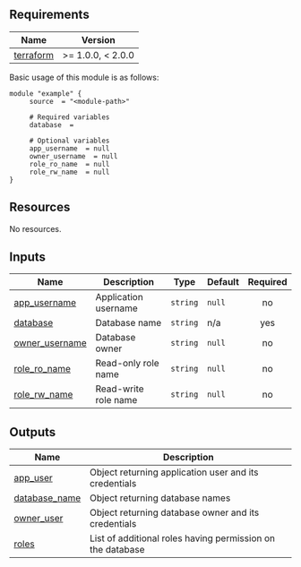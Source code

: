 <!-- BEGIN_AUTOMATED_TF_DOCS_BLOCK -->
## Requirements

| Name | Version |
|------|---------|
| <a name="requirement_terraform"></a> [terraform](#requirement\_terraform) | >= 1.0.0, < 2.0.0 |

Basic usage of this module is as follows:

```hcl
module "example" {
  	 source  = "<module-path>"
  
	 # Required variables
  	 database  = 
  
	 # Optional variables
  	 app_username  = null
  	 owner_username  = null
  	 role_ro_name  = null
  	 role_rw_name  = null
}
```

## Resources

No resources.
## Inputs

| Name | Description | Type | Default | Required |
|------|-------------|------|---------|:--------:|
| <a name="input_app_username"></a> [app\_username](#input\_app\_username) | Application username | `string` | `null` | no |
| <a name="input_database"></a> [database](#input\_database) | Database name | `string` | n/a | yes |
| <a name="input_owner_username"></a> [owner\_username](#input\_owner\_username) | Database owner | `string` | `null` | no |
| <a name="input_role_ro_name"></a> [role\_ro\_name](#input\_role\_ro\_name) | Read-only role name | `string` | `null` | no |
| <a name="input_role_rw_name"></a> [role\_rw\_name](#input\_role\_rw\_name) | Read-write role name | `string` | `null` | no |
## Outputs

| Name | Description |
|------|-------------|
| <a name="output_app_user"></a> [app\_user](#output\_app\_user) | Object returning application user and its credentials |
| <a name="output_database_name"></a> [database\_name](#output\_database\_name) | Object returning database names |
| <a name="output_owner_user"></a> [owner\_user](#output\_owner\_user) | Object returning database owner and its credentials |
| <a name="output_roles"></a> [roles](#output\_roles) | List of additional roles having permission on the database |
<!-- END_AUTOMATED_TF_DOCS_BLOCK -->